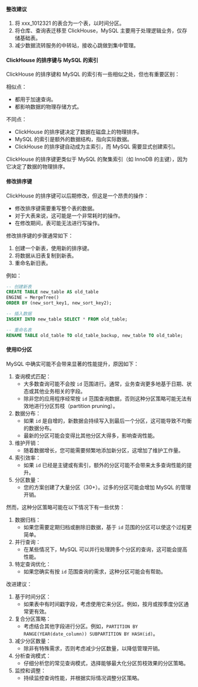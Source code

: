 #### 整改建议
1. 将 xxx_1012321 的表合为一个表，以时间分区。
2. 将仓库、查询表迁移至 ClickHouse，MySQL 主要用于处理逻辑业务，仅存储基础表。
3. 减少数据流转服务的中转站，接收心跳做到集中管理。


#### ClickHouse 的排序键与 MySQL 的索引
ClickHouse 的排序键和 MySQL 的索引有一些相似之处，但也有重要区别：

相似点：
- 都用于加速查询。
- 都影响数据的物理存储方式。

不同点：
- ClickHouse 的排序键决定了数据在磁盘上的物理排序。
- MySQL 的索引是额外的数据结构，指向实际数据。
- ClickHouse 的排序键自动成为主索引，而 MySQL 需要显式创建索引。

ClickHouse 的排序键更类似于 MySQL 的聚集索引（如 InnoDB 的主键），因为它决定了数据的物理排序。

#### 修改排序键
ClickHouse 的排序键可以后期修改，但这是一个昂贵的操作：

- 修改排序键需要重写整个表的数据。
- 对于大表来说，这可能是一个非常耗时的操作。
- 在修改期间，表可能无法进行写操作。

修改排序键的步骤通常如下：

1. 创建一个新表，使用新的排序键。
2. 将数据从旧表复制到新表。
3. 重命名新旧表。

例如：

```sql
-- 创建新表
CREATE TABLE new_table AS old_table
ENGINE = MergeTree()
ORDER BY (new_sort_key1, new_sort_key2);

-- 插入数据
INSERT INTO new_table SELECT * FROM old_table;

-- 重命名表
RENAME TABLE old_table TO old_table_backup, new_table TO old_table;
```

#### 使用ID分区
MySQL 中确实可能不会带来显著的性能提升，原因如下：
1. 查询模式匹配：
   - 大多数查询可能不会按 `id` 范围进行。通常，业务查询更多地基于日期、状态或其他业务相关的字段。
   - 除非您的应用程序经常按 `id` 范围查询数据，否则这种分区策略可能无法有效地进行分区剪枝（partition pruning）。
2. 数据分布：
   - 如果 `id` 是自增的，新数据会持续写入到最后一个分区，这可能导致不均衡的数据分布。
   - 最新的分区可能会变得比其他分区大得多，影响查询性能。
3. 维护开销：
   - 随着数据增长，您可能需要频繁地添加新分区，这增加了维护工作量。
4. 索引效率：
   - 如果 `id` 已经是主键或有索引，额外的分区可能不会带来太多查询性能的提升。
5. 分区数量：
   - 您的方案创建了大量分区（30+）。过多的分区可能会增加 MySQL 的管理开销。

然而，这种分区策略可能在以下情况下有一些优势：
1. 数据归档：
   - 如果您需要定期归档或删除旧数据，基于 `id` 范围的分区可以使这个过程更简单。
2. 并行查询：
   - 在某些情况下，MySQL 可以并行处理跨多个分区的查询，这可能会提高性能。
3. 特定查询优化：
   - 如果您确实有按 `id` 范围查询的需求，这种分区可能会有帮助。

改进建议：
1. 基于时间分区：
   - 如果表中有时间戳字段，考虑使用它来分区。例如，按月或按季度分区通常更有效。
2. 复合分区策略：
   - 考虑结合其他字段进行分区。例如，`PARTITION BY RANGE(YEAR(date_column)) SUBPARTITION BY HASH(id)`。
3. 减少分区数量：
   - 除非有特殊需求，否则考虑减少分区数量，以降低管理开销。
4. 分析查询模式：
   - 仔细分析您的常见查询模式，选择能够最大化分区剪枝效果的分区策略。
5. 监控和调整：
   - 持续监控查询性能，并根据实际情况调整分区策略。